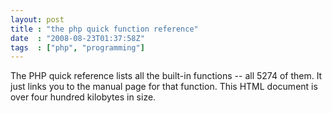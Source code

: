 ```yaml
---
layout: post
title : "the php quick function reference"
date  : "2008-08-23T01:37:58Z"
tags  : ["php", "programming"]
---
```

The PHP quick reference lists all the built-in functions --  all 5274 of them. It just links you to the manual page for that function.  This HTML document is over four hundred kilobytes in size.


